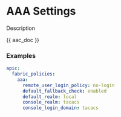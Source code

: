 # AAA Settings

Description

{{ aac_doc }}
### Examples

```yaml
apic:
  fabric_policies:
    aaa:
      remote_user_login_policy: no-login
      default_fallback_check: enabled
      default_realm: local
      console_realm: tacacs
      console_login_domain: tacacs
```

